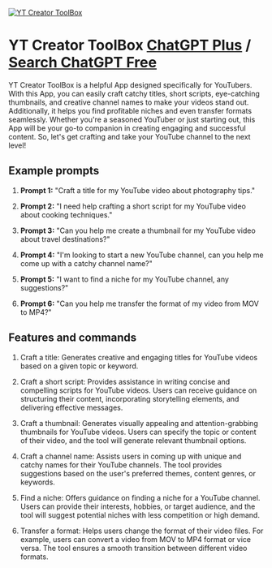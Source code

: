 
[![YT Creator ToolBox](https://files.oaiusercontent.com/file-1qsoU81cdDYbSPDB8fhthZeu?se=2123-10-19T21%3A57%3A27Z&sp=r&sv=2021-08-06&sr=b&rscc=max-age%3D31536000%2C%20immutable&rscd=attachment%3B%20filename%3DYT%2520Creator%2520ToolBox.png&sig=BuOlaAV6Mdl1ufkAn4gTic9xSzpxJx6dxnMKbUIK3Rk%3D)](https://chat.openai.com/g/g-jnDTawQac-yt-creator-toolbox)

# YT Creator ToolBox [ChatGPT Plus](https://chat.openai.com/g/g-jnDTawQac-yt-creator-toolbox) / [Search ChatGPT Free](https://gptcall.net/index.html#/?search=YT%20Creator%20ToolBox)

YT Creator ToolBox is a helpful App designed specifically for YouTubers. With this App, you can easily craft catchy titles, short scripts, eye-catching thumbnails, and creative channel names to make your videos stand out. Additionally, it helps you find profitable niches and even transfer formats seamlessly. Whether you're a seasoned YouTuber or just starting out, this App will be your go-to companion in creating engaging and successful content. So, let's get crafting and take your YouTube channel to the next level!

## Example prompts

1. **Prompt 1:** "Craft a title for my YouTube video about photography tips."

2. **Prompt 2:** "I need help crafting a short script for my YouTube video about cooking techniques."

3. **Prompt 3:** "Can you help me create a thumbnail for my YouTube video about travel destinations?"

4. **Prompt 4:** "I'm looking to start a new YouTube channel, can you help me come up with a catchy channel name?"

5. **Prompt 5:** "I want to find a niche for my YouTube channel, any suggestions?"

6. **Prompt 6:** "Can you help me transfer the format of my video from MOV to MP4?"

## Features and commands

1. Craft a title: Generates creative and engaging titles for YouTube videos based on a given topic or keyword.

2. Craft a short script: Provides assistance in writing concise and compelling scripts for YouTube videos. Users can receive guidance on structuring their content, incorporating storytelling elements, and delivering effective messages.

3. Craft a thumbnail: Generates visually appealing and attention-grabbing thumbnails for YouTube videos. Users can specify the topic or content of their video, and the tool will generate relevant thumbnail options.

4. Craft a channel name: Assists users in coming up with unique and catchy names for their YouTube channels. The tool provides suggestions based on the user's preferred themes, content genres, or keywords.

5. Find a niche: Offers guidance on finding a niche for a YouTube channel. Users can provide their interests, hobbies, or target audience, and the tool will suggest potential niches with less competition or high demand.

6. Transfer a format: Helps users change the format of their video files. For example, users can convert a video from MOV to MP4 format or vice versa. The tool ensures a smooth transition between different video formats.


